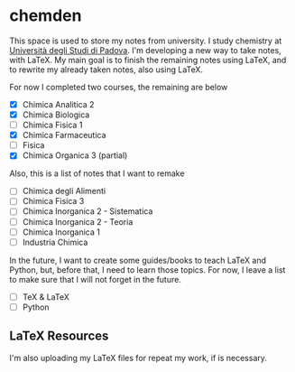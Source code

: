 # chemden

This space is used to store my notes from university. I study chemistry at [Università degli Studi di Padova](https://www.unipd.it/).
I'm developing a new way to take notes, with LaTeX.
My main goal is to finish the remaining notes using LaTeX, and to rewrite my already taken notes, also using LaTeX.

For now I completed two courses, the remaining are below
- [x] Chimica Analitica 2
- [x] Chimica Biologica
- [ ] Chimica Fisica 1
- [x] Chimica Farmaceutica
- [ ] Fisica
- [x] Chimica Organica 3 (partial)

Also, this is a list of notes that I want to remake
- [ ] Chimica degli Alimenti
- [ ] Chimica Fisica 3
- [ ] Chimica Inorganica 2 - Sistematica
- [ ] Chimica Inorganica 2 - Teoria
- [ ] Chimica Inorganica 1
- [ ] Industria Chimica

In the future, I want to create some guides/books to teach LaTeX and Python, but, before that, I need to learn those topics.
For now, I leave a list to make sure that I will not forget in the future.
- [ ] TeX & LaTeX
- [ ] Python

## LaTeX Resources
I'm also uploading my LaTeX files for repeat my work, if is necessary.

